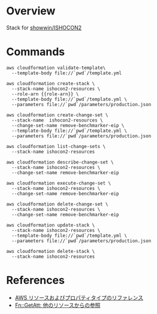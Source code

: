 # Overview
Stack for [showwin/ISHOCON2](https://github.com/showwin/ISHOCON2)

# Commands

```
aws cloudformation validate-template\
  --template-body file://`pwd`/template.yml

aws cloudformation create-stack \
  --stack-name ishocon2-resources \
  --role-arn {{role-arn}} \
  --template-body file://`pwd`/template.yml \
  --parameters file://`pwd`/parameters/production.json

aws cloudformation create-change-set \
  --stack-name  ishocon2-resources \
  --change-set-name remove-benchmarker-eip \
  --template-body file://`pwd`/template.yml \
  --parameters file://`pwd`/parameters/production.json

aws cloudformation list-change-sets \
  --stack-name ishocon2-resources

aws cloudformation describe-change-set \
  --stack-name ishocon2-resources \
  --change-set-name remove-benchmarker-eip

aws cloudformation execute-change-set \
  --stack-name ishocon2-resources \
  --change-set-name remove-benchmarker-eip

aws cloudformation delete-change-set \
  --stack-name ishocon2-resources \
  --change-set-name remove-benchmarker-eip

aws cloudformation update-stack \
  --stack-name ishocon2-resources \
  --template-body file://`pwd`/template.yml \
  --parameters file://`pwd`/parameters/production.json

aws cloudformation delete-stack \
  --stack-name ishocon2-resources
```

# References

- [AWS リソースおよびプロパティタイプのリファレンス](https://docs.aws.amazon.com/ja_jp/AWSCloudFormation/latest/UserGuide/aws-template-resource-type-ref.html)
- [Fn::GetAtt: 他のリソースからの参照](https://docs.aws.amazon.com/ja_jp/AWSCloudFormation/latest/UserGuide/intrinsic-function-reference-getatt.html)
